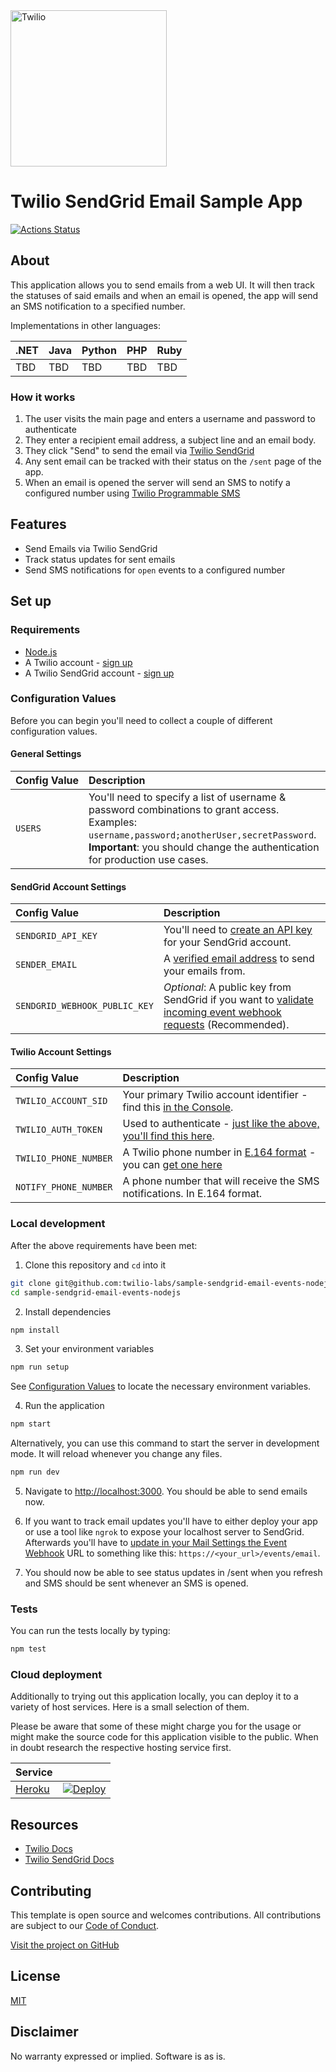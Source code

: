 <a  href="https://www.twilio.com">
<img  src="https://static0.twilio.com/marketing/bundles/marketing/img/logos/wordmark-red.svg"  alt="Twilio"  width="250"  />
</a>
 
# Twilio SendGrid Email Sample App

[![Actions Status](https://github.com/twilio-labs/sample-template-nodejs/workflows/Node%20CI/badge.svg)](https://github.com/twilio-labs/sample-appointment-reminders/actions)

## About

This application allows you to send emails from a web UI. It will then track the statuses of said emails and when an email is opened, the app will send an SMS notification to a specified number.

Implementations in other languages:

| .NET | Java | Python | PHP | Ruby |
| :--- | :--- | :----- | :-- | :--- |
| TBD  | TBD  | TBD    | TBD | TBD  |

### How it works

1. The user visits the main page and enters a username and password to authenticate
2. They enter a recipient email address, a subject line and an email body.
3. They click "Send" to send the email via [Twilio SendGrid](https://www.twilio.com/sendgrid/email-api)
4. Any sent email can be tracked with their status on the `/sent` page of the app.
5. When an email is opened the server will send an SMS to notify a configured number using [Twilio Programmable SMS](https://www.twilio.com/sms)

## Features

- Send Emails via Twilio SendGrid
- Track status updates for sent emails
- Send SMS notifications for `open` events to a configured number

## Set up

### Requirements

- [Node.js](https://nodejs.org/)
- A Twilio account - [sign up](https://www.twilio.com/try-twilio)
- A Twilio SendGrid account - [sign up](https://signup.sendgrid.com)

### Configuration Values

Before you can begin you'll need to collect a couple of different configuration values.

#### General Settings

| Config&nbsp;Value | Description                                                                                                                                                                                                                |
| :---------------- | :------------------------------------------------------------------------------------------------------------------------------------------------------------------------------------------------------------------------- |
| `USERS`           | You'll need to specify a list of username & password combinations to grant access. Examples: `username,password;anotherUser,secretPassword`. **Important**: you should change the authentication for production use cases. |

#### SendGrid Account Settings

| Config&nbsp;Value             | Description                                                                                                                                                                                                                                                              |
| :---------------------------- | :----------------------------------------------------------------------------------------------------------------------------------------------------------------------------------------------------------------------------------------------------------------------- |
| `SENDGRID_API_KEY`            | You'll need to [create an API key](https://sendgrid.com/docs/ui/account-and-settings/api-keys/#creating-an-api-key) for your SendGrid account.                                                                                                                           |
| `SENDER_EMAIL`                | A [verified email address](https://sendgrid.com/docs/ui/sending-email/sender-verification/) to send your emails from.                                                                                                                                                    |
| `SENDGRID_WEBHOOK_PUBLIC_KEY` | _Optional_: A public key from SendGrid if you want to [validate incoming event webhook requests](https://sendgrid.com/docs/for-developers/tracking-events/getting-started-event-webhook-security-features/#manage-the-signed-event-webhook-using-the-app) (Recommended). |

#### Twilio Account Settings

| Config&nbsp;Value     | Description                                                                                                                                                  |
| :-------------------- | :----------------------------------------------------------------------------------------------------------------------------------------------------------- |
| `TWILIO_ACCOUNT_SID`  | Your primary Twilio account identifier - find this [in the Console](https://www.twilio.com/console).                                                         |
| `TWILIO_AUTH_TOKEN`   | Used to authenticate - [just like the above, you'll find this here](https://www.twilio.com/console).                                                         |
| `TWILIO_PHONE_NUMBER` | A Twilio phone number in [E.164 format](https://en.wikipedia.org/wiki/E.164) - you can [get one here](https://www.twilio.com/console/phone-numbers/incoming) |
| `NOTIFY_PHONE_NUMBER` | A phone number that will receive the SMS notifications. In E.164 format.                                                                                     |

### Local development

After the above requirements have been met:

1. Clone this repository and `cd` into it

```bash
git clone git@github.com:twilio-labs/sample-sendgrid-email-events-nodejs.git
cd sample-sendgrid-email-events-nodejs
```

2. Install dependencies

```bash
npm install
```

3. Set your environment variables

```bash
npm run setup
```

See [Configuration Values](#configuration-values) to locate the necessary environment variables.

4. Run the application

```bash
npm start
```

Alternatively, you can use this command to start the server in development mode. It will reload whenever you change any files.

```bash
npm run dev
```

5. Navigate to [http://localhost:3000](http://localhost:3000). You should be able to send emails now.

6. If you want to track email updates you'll have to either deploy your app or use a tool like `ngrok` to expose your localhost server to SendGrid. Afterwards you'll have to [update in your Mail Settings the Event Webhook](https://sendgrid.com/docs/for-developers/tracking-events/getting-started-event-webhook/#integrating) URL to something like this: `https://<your_url>/events/email`.

7. You should now be able to see status updates in /sent when you refresh and SMS should be sent whenever an SMS is opened.

### Tests

You can run the tests locally by typing:

```bash
npm test
```

### Cloud deployment

Additionally to trying out this application locally, you can deploy it to a variety of host services. Here is a small selection of them.

Please be aware that some of these might charge you for the usage or might make the source code for this application visible to the public. When in doubt research the respective hosting service first.

| Service                           |                                                                                     |
| :-------------------------------- | :---------------------------------------------------------------------------------- |
| [Heroku](https://www.heroku.com/) | [![Deploy](https://www.herokucdn.com/deploy/button.svg)](https://heroku.com/deploy) |

## Resources

- [Twilio Docs](https://www.twilio.com/docs)
- [Twilio SendGrid Docs](https://sendgrid.com/docs/for-developers/)

## Contributing

This template is open source and welcomes contributions. All contributions are subject to our [Code of Conduct](https://github.com/twilio-labs/.github/blob/master/CODE_OF_CONDUCT.md).

[Visit the project on GitHub](https://github.com/twilio-labs/sample-template-nodejs)

## License

[MIT](http://www.opensource.org/licenses/mit-license.html)

## Disclaimer

No warranty expressed or implied. Software is as is.

[twilio]: https://www.twilio.com
